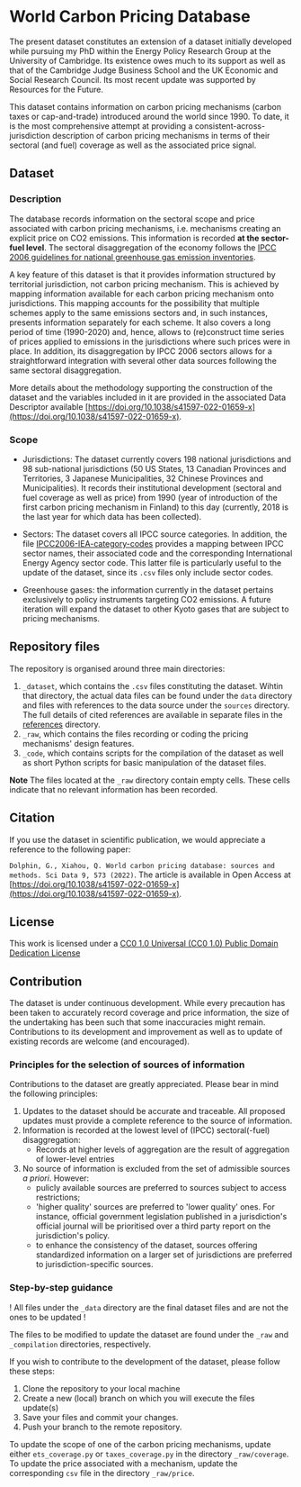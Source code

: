 # World Carbon Pricing Database

The present dataset constitutes an extension of a dataset initially developed while pursuing my PhD within the Energy Policy Research Group at the University of Cambridge. Its existence owes much to its support as well as that of the Cambridge Judge Business School and the UK Economic and Social Research Council. Its most recent update was supported by Resources for the Future.

This dataset contains information on carbon pricing mechanisms (carbon taxes or cap-and-trade) introduced around the world since 1990. To date, it is the most comprehensive attempt at providing a consistent-across-jurisdiction description of carbon pricing mechanisms in terms of their sectoral (and fuel) coverage as well as the associated price signal.

## Dataset 
### Description

The database records information on the sectoral scope and price associated with carbon pricing mechanisms, i.e. mechanisms creating an explicit price on CO2 emissions. This information is recorded **at the sector-fuel level**. The sectoral disaggregation of the economy follows the [IPCC 2006 guidelines for national greenhouse gas emission inventories](https://www.ipcc-nggip.iges.or.jp/public/2006gl/). 

A key feature of this dataset is that it provides information structured by territorial jurisdiction, not carbon pricing mechanism. This is achieved by mapping information available for each carbon pricing mechanism onto jurisdictions. This mapping accounts for the possibility that multiple schemes apply to the same emissions sectors and, in such instances, presents information separately for each scheme. It also covers a long period of time (1990-2020) and, hence, allows to (re)construct time series of prices applied to emissions in the jurisdictions where such prices were in place. In addition, its disaggregation by IPCC 2006 sectors  allows for a straightforward integration with several other data sources following the same sectoral disaggregation. 

More details about the methodology supporting the construction of the dataset and the variables included in it are provided in the associated Data Descriptor available [https://doi.org/10.1038/s41597-022-01659-x](https://doi.org/10.1038/s41597-022-01659-x).

### Scope

- Jurisdictions: The dataset currently covers 198 national jurisdictions and 98 sub-national jurisdictions (50 US States, 13 Canadian Provinces and Territories, 3 Japanese Municipalities, 32 Chinese Provinces and Municipalities). It records their institutional development (sectoral and fuel coverage as well as price) from 1990 (year of introduction of the first carbon pricing mechanism in Finland) to this day (currently, 2018 is the last year for which data has been collected).

- Sectors: The dataset covers all IPCC source categories. In addition, the file [IPCC2006-IEA-category-codes](https://github.com/g-dolphin/WorldCarbonPricingDatabase/blob/master/_raw/_aux_files) provides a mapping between IPCC sector names, their associated code and the corresponding International Energy Agency sector code. This latter file is particularly useful to the update of the dataset, since its `.csv` files only include sector codes.

- Greenhouse gases: the information currently in the dataset pertains exclusively to policy instruments targeting CO2 emissions. A future iteration will expand the dataset to other Kyoto gases that are subject to pricing mechanisms.

## Repository files

The repository is organised around three main directories:
1. `_dataset`, which contains the `.csv` files constituting the dataset. Wihtin that directory, the actual data files can be found under the `data` directory and files with references to the data source under the `sources` directory. The full details of cited references are available in separate files in the [references](https://github.com/g-dolphin/WorldCarbonPricingDatabase/tree/master/_dataset/sources/references) directory.
2. `_raw`, which contains the files recording or coding the pricing mechanisms' design features.
3. `_code`, which contains scripts for the compilation of the dataset as well as short Python scripts for basic manipulation of the dataset files.

**Note** The files located at the ``_raw`` directory contain empty cells. These cells indicate that no relevant information has been recorded.

## Citation

If you use the dataset in scientific publication, we would appreciate a reference to the following paper:

``Dolphin, G., Xiahou, Q. World carbon pricing database: sources and methods. Sci Data 9, 573 (2022)``. The article is available in Open Access at [https://doi.org/10.1038/s41597-022-01659-x](https://doi.org/10.1038/s41597-022-01659-x).

## License

This work is licensed under a [CC0 1.0 Universal (CC0 1.0) Public Domain Dedication License](https://creativecommons.org/publicdomain/zero/1.0/) 

## Contribution

The dataset is under continuous development. While every precaution has been taken to accurately record coverage and price information, the size of the undertaking has been such that some inaccuracies might remain. Contributions to its development and improvement as well as to update of existing records are welcome (and encouraged).

### Principles for the selection of sources of information

Contributions to the dataset are greatly appreciated. Please bear in mind the following principles:
1. Updates to the dataset should be accurate and traceable. All proposed updates must provide a complete reference to the source of information.
2. Information is recorded at the lowest level of (IPCC) sectoral(-fuel) disaggregation:
    - Records at higher levels of aggregation are the result of aggregation of lower-level entries
3. No source of information is excluded from the set of admissible sources *a priori*. However:
    - pulicly available sources are preferred to sources subject to access restrictions;
    - 'higher quality' sources are preferred to 'lower quality' ones. For instance, official government legislation published in a jurisdiction's official journal will be prioritised over a third party report on the jurisdiction's policy.
    - to enhance the consistency of the dataset, sources offering standardized information on a larger set of jurisdictions are preferred to jurisdiction-specific sources.
    
### Step-by-step guidance   

! All files under the `_data` directory are the final dataset files and are not the ones to be updated !

The files to be modified to update the dataset are found under the `_raw` and `_compilation` directories, respectively.

If you wish to contribute to the development of the dataset, please follow these steps:
1. Clone the repository to your local machine
2. Create a new (local) branch on which you will execute the files update(s)
3. Save your files and commit your changes.
4. Push your branch to the remote repository.
  
To update the scope of one of the carbon pricing mechanisms, update either `ets_coverage.py` or `taxes_coverage.py` in the directory `_raw/coverage`. To update the price associated with a mechanism, update the corresponding `csv` file in the directory `_raw/price`.
